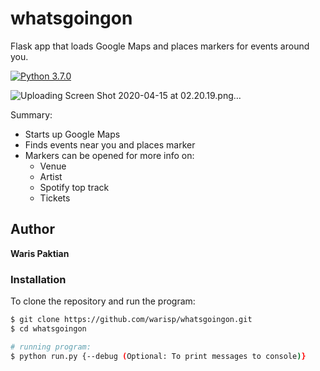 # whatsgoingon
Flask app that loads Google Maps and places markers for events around you.

[![Python 3.7.0](https://img.shields.io/badge/python-3.7.0-green.svg)](https://www.python.org/downloads/release/python-370/)

![Uploading Screen Shot 2020-04-15 at 02.20.19.png…](https://user-images.githubusercontent.com/20805071/79286087-c65c1c00-7ebf-11ea-898e-65db0f76c813.png)

Summary:
 - Starts up Google Maps
 - Finds events near you and places marker
 - Markers can be opened for more info on:
   - Venue
   - Artist
   - Spotify top track
   - Tickets

## Author
**Waris Paktian**

### Installation

To clone the repository and run the program:

```sh
$ git clone https://github.com/warisp/whatsgoingon.git
$ cd whatsgoingon

# running program:
$ python run.py {--debug (Optional: To print messages to console)}
```
